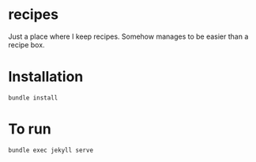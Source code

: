# recipes
Just a place where I keep recipes. Somehow manages to be easier than a recipe box.

# Installation
`bundle install`

# To run
`bundle exec jekyll serve`
